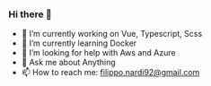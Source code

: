 ### Hi there 👋

- 🔭 I’m currently working on Vue, Typescript, Scss
- 🌱 I’m currently learning Docker
- 🤔 I’m looking for help with Aws and Azure
- 💬 Ask me about Anything
- 📫 How to reach me: filippo.nardi92@gmail.com
